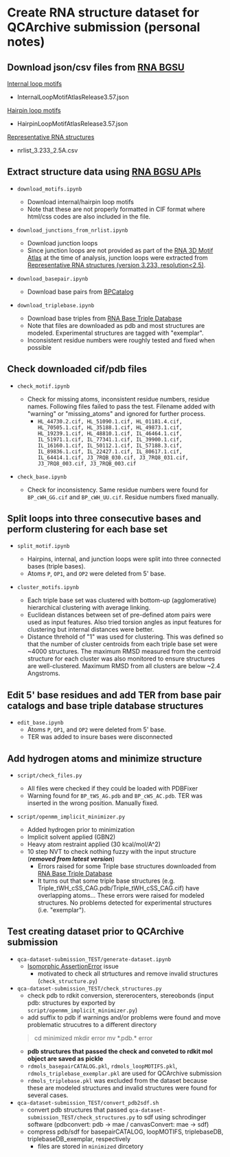 # Create RNA structure dataset for QCArchive submission (personal notes)


Download json/csv files from [RNA BGSU](https://www.bgsu.edu/research/rna.html)
------
[Internal loop motifs](http://rna.bgsu.edu/rna3dhub/motifs/release/il/3.57)
- InternalLoopMotifAtlasRelease3.57.json

[Hairpin loop motifs](http://rna.bgsu.edu/rna3dhub/motifs/release/hl/3.57)
- HairpinLoopMotifAtlasRelease3.57.json

[Representative RNA structures](http://rna.bgsu.edu/rna3dhub/nrlist/release/3.233)
- nrlist_3.233_2.5A.csv



Extract structure data using [RNA BGSU APIs](https://www.bgsu.edu/research/rna/APIs.html)
------

- `download_motifs.ipynb`  
    - Download internal/hairpin loop motifs
    - Note that these are not properly formatted in CIF format where html/css codes are also included in the file.
    
- `download_junctions_from_nrlist.ipynb`  
    - Download junction loops 
    - Since junction loops are not provided as part of the [RNA 3D Motif Atlas](http://rna.bgsu.edu/rna3dhub/motifs) at the time of analysis, junction loops were extracted from [Representative RNA structures (version 3.233, resolution<2.5)](http://rna.bgsu.edu/rna3dhub/nrlist/release/3.233).

- `download_basepair.ipynb`  
    - Download base pairs from [BPCatalog](http://ndbserver.rutgers.edu/ndbmodule/services/BPCatalog/bpCatalog.html)  

- `download_triplebase.ipynb`  
    - Download base triples from [RNA Base Triple Database](http://rna.bgsu.edu/triples/triples.php)
    - Note that files are downloaded as pdb and most structures are modeled. Experimental structures are tagged with "exemplar".
    - Inconsistent residue numbers were roughly tested and fixed when possible



Check downloaded cif/pdb files
------

- `check_motif.ipynb`  
    - Check for missing atoms, inconsistent residue numbers, residue names. Following files failed to pass the test. Filename added with "warning" or "missing_atoms" and ignored for further process. 
        - `HL_44730.2.cif, HL_51090.1.cif, HL_01181.4.cif, HL_70505.1.cif, HL_35188.1.cif, HL_49873.1.cif, HL_19239.1.cif, HL_48810.1.cif, IL_46464.1.cif, IL_51971.1.cif, IL_77341.1.cif, IL_39900.1.cif, IL_16160.1.cif, IL_50112.1.cif, IL_57188.3.cif, IL_89836.1.cif, IL_22427.1.cif, IL_80617.1.cif, IL_64414.1.cif, J3_7RQB_030.cif, J3_7RQ8_031.cif, J3_7RQ8_003.cif, J3_7RQB_003.cif`

- `check_base.ipynb`  
    - Check for inconsistency. Same residue numbers were found for `BP_cWH_GG.cif` and `BP_cWH_UU.cif`. Residue numbers fixed manually.



Split loops into three consecutive bases and perform clustering for each base set
------

- `split_motif.ipynb`  
    - Hairpins, internal, and junction loops were split into three connected bases (triple bases).
    - Atoms `P`, `OP1`, and `OP2` were deleted from 5' base.

- `cluster_motifs.ipynb`
    - Each triple base set was clustered with bottom-up (agglomerative) hierarchical clustering with average linking.
    - Euclidean distances between set of pre-defined atom pairs were used as input features. Also tried torsion angles as input features for clustering but internal distances were better.
    - Distance threhold of "1" was used for clustering. This was defined so that the number of cluster centroids from each triple base set were ~4000 structures. The maximum RMSD measured from the centroid structure for each cluster was also monitored to ensure structures are well-clustered. Maximum RMSD from all clusters are below ~2.4 Angstroms.



Edit 5' base residues and add TER from base pair catalogs and base triple database structures
------

- `edit_base.ipynb`  
    - Atoms `P`, `OP1`, and `OP2` were deleted from 5' base.
    - TER was added to insure bases were disconnected



Add hydrogen atoms and minimize structure
------

- `script/check_files.py`
    - All files were checked if they could be loaded with PDBFixer
    - Warning found for `BP_tWS_AG.pdb` and `BP_cWS_AC.pdb`. TER was inserted in the wrong position. Manually fixed.

- `script/openmm_implicit_minimizer.py`
    - Added hydrogen prior to minimization
    - Implicit solvent applied (GBN2)
    - Heavy atom restraint applied (30 kcal/mol/A^2)
    - 10 step NVT to check nothing fuzzy with the input structure (***removed from latest version***)
        - Errors raised for some Triple base structures downloaded from [RNA Base Triple Database](http://rna.bgsu.edu/triples/triples.php)
        - It turns out that some triple base structures (e.g. Triple_tWH_cSS_CAG.pdb/Triple_tWH_cSS_CAG.cif) have overlapping atoms... These errors were raised for modeled structures. No problems detected for experimental structures (i.e. "exemplar").   



Test creating dataset prior to QCArchive submission
------

- `qca-dataset-submission_TEST/generate-dataset.ipynb`
    - [Isomorphic AssertionError](https://github.com/choderalab/rna_bgsu/issues/1) issue
        - motivated to check all strtuctures and remove invalid structures (`check_structure.py`)
- `qca-dataset-submission_TEST/check_structures.py`
    - check pdb to rdkit conversion, stererocenters, stereobonds (input pdb: structures by exported by `script/openmm_implicit_minimizer.py`)
    - add suffix to pdb if warnings and/or problems were found and move problematic strucutres to a different directory
    >cd minimized
    >mkdir error
    >mv *.pdb.\* error
    - **pdb structures that passed the check and conveted to rdkit mol object are saved as pickle**
    - `rdmols_basepairCATALOG.pkl`, `rdmols_loopMOTIFS.pkl`, `rdmols_triplebase_exemplar.pkl` are used for QCArchive submission
    - `rdmols_triplebase.pkl` was excluded from the dataset because these are modeled structures and invalid structures were found for several cases.
- `qca-dataset-submission_TEST/convert_pdb2sdf.sh`
    - convert pdb structures that passed `qca-dataset-submission_TEST/check_structures.py` to sdf using schrodinger software (pdbconvert: pdb -> mae / canvasConvert: mae -> sdf)
    - compress pdb/sdf for basepairCATALOG, loopMOTIFS, triplebaseDB, triplebaseDB_exemplar, respectively
        - files are stored in `minimized` dircetory
